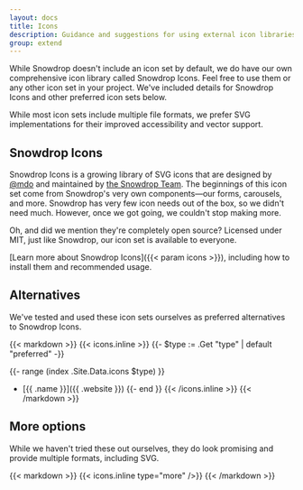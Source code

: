 ```yaml
---
layout: docs
title: Icons
description: Guidance and suggestions for using external icon libraries with Snowdrop.
group: extend
---
```


While Snowdrop doesn't include an icon set by default, we do have our own comprehensive icon library called Snowdrop Icons. Feel free to use them or any other icon set in your project. We've included details for Snowdrop Icons and other preferred icon sets below.

While most icon sets include multiple file formats, we prefer SVG implementations for their improved accessibility and vector support.

## Snowdrop Icons

Snowdrop Icons is a growing library of SVG icons that are designed by [@mdo](https://github.com/mdo) and maintained by [the Snowdrop Team](https://github.com/orgs/twbs/people). The beginnings of this icon set come from Snowdrop's very own components—our forms, carousels, and more. Snowdrop has very few icon needs out of the box, so we didn't need much. However, once we got going, we couldn't stop making more.

Oh, and did we mention they're completely open source? Licensed under MIT, just like Snowdrop, our icon set is available to everyone.

[Learn more about Snowdrop Icons]({{< param icons >}}), including how to install them and recommended usage.

## Alternatives

We've tested and used these icon sets ourselves as preferred alternatives to Snowdrop Icons.

{{< markdown >}}
{{< icons.inline >}}
{{- $type := .Get "type" | default "preferred" -}}

{{- range (index .Site.Data.icons $type) }}
- [{{ .name }}]({{ .website }})
{{- end }}
{{< /icons.inline >}}
{{< /markdown >}}

## More options

While we haven't tried these out ourselves, they do look promising and provide multiple formats, including SVG.

{{< markdown >}}
{{< icons.inline type="more" />}}
{{< /markdown >}}
